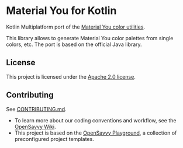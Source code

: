 # Material You for Kotlin

Kotlin Multiplatform port of the [Material You color utilities](https://github.com/material-foundation/material-color-utilities).

This library allows to generate Material You color palettes from single colors, etc.
The port is based on the official Java library.

## License

This project is licensed under the [Apache 2.0 license](LICENSE).

## Contributing

See [CONTRIBUTING.md](CONTRIBUTING.md).
- To learn more about our coding conventions and workflow, see the [OpenSavvy Wiki](https://gitlab.com/opensavvy/wiki/-/blob/main/README.md#wiki).
- This project is based on the [OpenSavvy Playground](docs/playground/README.md), a collection of preconfigured project templates.
